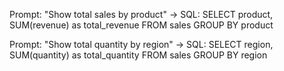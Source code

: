 Prompt: "Show total sales by product"
→ SQL: SELECT product, SUM(revenue) as total_revenue FROM sales GROUP BY product

Prompt: "Show total quantity by region"
→ SQL: SELECT region, SUM(quantity) as total_quantity FROM sales GROUP BY region
